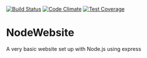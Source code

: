 [![Build Status](https://travis-ci.org/NathanFrasier/NodeWebsite.svg?branch=master)](https://travis-ci.org/NathanFrasier/NodeWebsite)
[![Code Climate](https://codeclimate.com/github/NathanFrasier/NodeWebsite/badges/gpa.svg)](https://codeclimate.com/github/NathanFrasier/NodeWebsite)
[![Test Coverage](https://codeclimate.com/github/NathanFrasier/NodeWebsite/badges/coverage.svg)](https://codeclimate.com/github/NathanFrasier/NodeWebsite)
# NodeWebsite
A very basic website set up with Node.js using express
